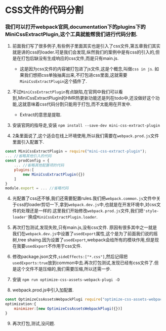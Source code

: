# CSS文件的代码分割

### 我们可以打开webpack官网,documentation下的plugins下的MiniCssExtractPlugin,这个工具就能帮我们进行代码分割.

1. 前面我们写了很多例子,有些例子里面其实也是引入了css文件,第五章我们其实就是讲的css的loader.可是我们会发现,纵然我们的案例中是有css的引入的,但是在打包后缺没有生成响应的css文件,而是只有main.js.
   + 这是因为css文件的内容被打包进了js文件,这是个概念,叫做`css in js`.
如果我们想把css单独抽离出来,不打包进css里面,这就需要`MiniCssExtractPlugin`这个插件了.

2. 不过`MiniCssExtractPlugin`有点缺陷,在官网中我们可以看到,MiniCssExtractPlugin的HMR热更新功能还是列在todo中,还没做好这个功能,这就意味着css代码分割只能用于打包,而不太能用在开发中.
   + Extract的意思是提取.

3. 安装官网的指导走,安装 `npm install --save-dev mini-css-extract-plugin`

4. 2条里面说了,这个适合在线上环境使用,所以我们需要在`webpack.prod.js`文件里面引入配置下.
```JavaScript
const MiniCssExtractPlugin = require("mini-css-extract-plugin");
... //省略其他引入的代码
const prodConfig = {
    ... //省略其他配置项的代码
    plugins:[
        new MiniCssExtractPlugin({})
    ]
}
module.export = ... //省略代码
```

4. 光配置了css还不够,我们还需要配置rules.我们把`webpack.common.js`文件中关于css的loader剪切一下,拿到`webpack.dev.js`中,也就是在开发环境中,对css文件的处理还是一样的.这里我们开始修改`webpack.prod.js`文件,我们把`'style-loader'`换成`MiniCssExtractPlugin.loader`.

5. 再次打包测试,发现失败,只有main.js,没有css文件. 原因有很多其中之一就是我们在`webpack.dev.js`中设置了`usedExport`属性,这个是为了前面我们说的摇树,tree shaing.因为设置了`usedExport`,webpack会给所有的模块作用,但是现在我要`usedExport`不作用于css文件.

6. 修改package.json文件,`sideEffects:["*.css"]`,然后记得把`usedExports:true`放到common中去.再次打包测试,发现已经有css文件了.但是这个文件不是压缩的,我们需要压缩,所以还需一步.

7. 安装 `npm run optimize-css-assets-webpack-plugi -D`
  
8. webpack.prod.js中引入加配置.
```JavaScript
const OptimizeCssAssetsWebpackPlugi require("optimize-css-assets-webpack-plugi"
optimization:{
    minimizer:[new OptimizeCssAssetsWebpackPlugi({})]
}
```

9. 再次打包,测试,没问题.